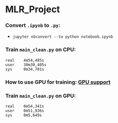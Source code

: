 # MLR_Project

### Convert `.ipynb` to `.py`:
* `jupyter nbconvert --to python notebook.ipynb`

### Train `main_clean.py` on CPU:
```
real    4m54,485s
user    30m30,405s
sys     0m34,701s
```

### How to use GPU for training: [GPU support](https://www.tensorflow.org/install/gpu)

### Train `main_clean.py` on GPU:
```
real    0m54,341s
user    0m51,936s
sys     0m5,649s
```